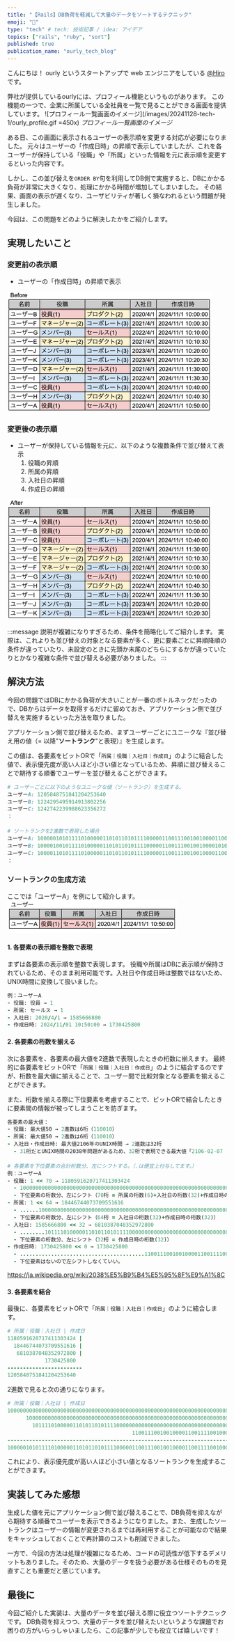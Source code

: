 ```yaml
---
title: "【Rails】DB負荷を軽減して大量のデータをソートするテクニック"
emoji: "🚀"
type: "tech" # tech: 技術記事 / idea: アイデア
topics: ["rails", "ruby", "sort"]
published: true
publication_name: "ourly_tech_blog"
---
```

こんにちは！
ourly というスタートアップで web エンジニアをしている [@Hiro](https://x.com/hirox126)です。

弊社が提供しているourlyには、プロフィール機能というものがあります。
この機能の一つで、企業に所属している全社員を一覧で見ることができる画面を提供しています。
![プロフィール一覧画面のイメージ](/images/20241128-tech-1/ourly_profile.gif =450x)
*プロフィール一覧画面のイメージ*

ある日、この画面に表示されるユーザーの表示順を変更する対応が必要になりました。
元々はユーザーの「作成日時」の昇順で表示していましたが、これを各ユーザーが保持している「役職」や「所属」といった情報を元に表示順を変更するといった内容です。

しかし、この並び替えを`ORDER BY`句を利用してDB側で実施すると、DBにかかる負荷が非常に大きくなり、処理にかかる時間が増加してしまいました。
その結果、画面の表示が遅くなり、ユーザビリティが著しく損なわれるという問題が発生しました。

今回は、この問題をどのように解決したかをご紹介します。

## 実現したいこと
### 変更前の表示順
- ユーザーの「作成日時」の昇順で表示

![変更前のユーザー表示順を説明する画像](/images/20241128-tech-1/sort_before.png)

### 変更後の表示順
- ユーザーが保持している情報を元に、以下のような複数条件で並び替えて表示
  1. 役職の昇順
  2. 所属の昇順
  3. 入社日の昇順
  4. 作成日の昇順

![変更後のユーザー表示順を説明する画像](/images/20241128-tech-1/sort_after.png)

:::message
説明が複雑になりすぎるため、条件を簡略化してご紹介します。
実際は、これよりも並び替えの対象となる要素が多く、更に要素ごとに昇順降順の条件が違っていたり、未設定のときに先頭か末尾のどちらにするかが違っていたりとかなり複雑な条件で並び替える必要がありました。
:::

## 解決方法
今回の問題ではDBにかかる負荷が大きいことが一番のボトルネックだったので、DBからはデータを取得するだけに留めておき、アプリケーション側で並び替えを実施するといった方法を取りました。

アプリケーション側で並び替えるため、まずユーザーごとにユニークな『並び替え用の値（= 以降"**ソートランク**"と表現）』を生成します。

この値は、各要素をビットORで「`所属｜役職｜入社日｜作成日`」のように結合した値で、表示優先度が高い人ほど小さい値となっているため、昇順に並び替えることで期待する順番でユーザーを並び替えることができます。

```ruby
# ユーザーごとに以下のようなユニークな値（ソートランク）を生成する。
ユーザーA: 1205848751841204253640
ユーザーB: 1224295495914913802256
ユーザーC: 1242742239988623356272
：

# ソートランクを2進数で表現した場合
ユーザーA: 10000010101111010000011010110101111000001100111001001000011001111001000
ユーザーB: 10000100101111010000011010110101111000001100111001001000010100000010000
ユーザーC: 10000110101111010000011010110101111000001100111001001000011000101110000
：
```

### ソートランクの生成方法
ここでは「ユーザーA」を例にして紹介します。
![変更後のユーザー表示順を説明する画像](/images/20241128-tech-1/userA.png)

#### 1. 各要素の表示順を整数で表現
まずは各要素の表示順を整数で表現します。
役職や所属はDBに表示順が保持されているため、そのまま利用可能です。入社日や作成日時は整数ではないため、UNIX時間に変換して扱いました。

```ruby
例：ユーザーA
- 役職: 役員 → 1
- 所属: セールス → 1
- 入社日: 2020/4/1 → 1585666800
- 作成日時: 2024/11/01 10:50:00 → 1730425800
```

#### 2. 各要素の桁数を揃える
次に各要素を、各要素の最大値を2進数で表現したときの桁数に揃えます。
最終的に各要素をビットORで「`所属｜役職｜入社日｜作成日`」のように結合するのですが、桁数を最大値に揃えることで、ユーザー間で比較対象となる要素を揃えることができます。

また、桁数を揃える際に下位要素を考慮することで、ビットORで結合したときに要素間の情報が被ってしまうことを防ぎます。

```ruby
各要素の最大値：
- 役職: 最大値50 → 2進数は6桁（110010）
- 所属: 最大値50 → 2進数は6桁（110010）
- 入社日・作成日時: 最大値2106年のUNIX時間 → 2進数は32桁
  - 31桁だとUNIX時間の2038年問題があるため、32桁で表現できる最大値「2106-02-07 15:28:15」を上限としました。

# 各要素を下位要素の合計桁数分、左にシフトする。（.は便宜上付与してます。）
例：ユーザーA
- 役職: 1 << 70 → 1180591620717411303424
  - 10000000000000000000000000000000000000000000000000000000000000000000000
  - 下位要素の桁数分、左にシフト（70桁 = 所属の桁数(6)+入社日の桁数(32)+作成日時の桁数(32)）
- 所属: 1 << 64 → 18446744073709551616
  - ......10000000000000000000000000000000000000000000000000000000000000000
  - 下位要素の桁数分、左にシフト（64桁 = 入社日の桁数(32)+作成日時の桁数(32)）
- 入社日: 1585666800 << 32 → 6810387048352972800
  - ........101111010000011010110101111000000000000000000000000000000000000
  - 下位要素の桁数分、左にシフト（32桁 = 作成日時の桁数(32)）
- 作成日時: 1730425800 << 0 → 1730425800
  - ........................................1100111001001000011001111001000
  - 下位要素はないので左シフトしなくていい。
```
https://ja.wikipedia.org/wiki/2038%E5%B9%B4%E5%95%8F%E9%A1%8C

#### 3. 各要素を結合
最後に、各要素をビットORで「`所属｜役職｜入社日｜作成日`」のように結合します。

```ruby
# 所属｜役職｜入社日 | 作成日
1180591620717411303424 |
  18446744073709551616 |
   6810387048352972800 |
            1730425800
------------------------
1205848751841204253640
```

2進数で見ると次の通りになります。

```ruby
# 所属｜役職｜入社日 | 作成日
10000000000000000000000000000000000000000000000000000000000000000000000 |
      10000000000000000000000000000000000000000000000000000000000000000 |
        101111010000011010110101111000000000000000000000000000000000000 |
                                        1100111001001000011001111001000
-------------------------------------------------------------------------
10000010101111010000011010110101111000001100111001001000011001111001000
```

これにより、表示優先度が高い人ほど小さい値となるソートランクを生成することができます。

## 実装してみた感想
生成した値を元にアプリケーション側で並び替えることで、DB負荷を抑えながら期待する順番でユーザーを表示できるようになりました。また、生成したソートランクはユーザーの情報が変更されるまでは再利用することが可能なので結果をキャッシュしておくことで再計算のコストも削減できました。

一方で、今回の方法は処理が複雑になるため、コードの可読性が低下するデメリットもありました。そのため、大量のデータを扱う必要がある仕様そのものを見直すことも重要だと感じています。

## 最後に
今回ご紹介した実装は、大量のデータを並び替える際に役立つソートテクニックです。
DB負荷を抑えつつ、大量のデータを並び替えたいというような課題でお困りの方がいらっしゃいましたら、この記事が少しでも役立てば嬉しいです！
